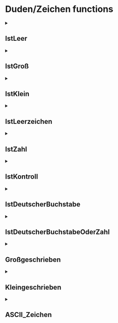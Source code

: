 # Duden/Zeichen functions
<details>
<summary><h2>IstLeer</h2></summary>
<ul>
<pre>
Gibt wahr zurück wenn der Buchstabe b ein Leerzeichen (' '), eine neue Zeile ('\n'), ein Tabulator ('\t') oder ein Wagenrücklauf ('\r') ist.
</pre>
	<li>Parameters: <code>b</code></li>
	<li>Parameter type: <code>Buchstabe</code></li>
	<li>Return type: <code>Boolean</code></li>
</ul>

<h3>Aliases</h3>
<ol>
	<li><code>&#34;&lt;b&gt; ein leeres Zeichen ist&#34;</code></li>
</ol>

<h3>Implementation</h3>
<pre class="language-ddp" tabindex="0">
<code class="language-ddp">
Gib b gleich ' ' ist oder b gleich '\n' ist oder b gleich '\t' ist oder b gleich '\r' ist zurück.

</code>
</pre>
</details>

<details>
<summary><h2>IstGroß</h2></summary>
<ul>
<pre>
Gibt wahr zurück wenn der Buchstabe b groß ist.
</pre>
	<li>Parameters: <code>b</code></li>
	<li>Parameter type: <code>Buchstabe</code></li>
	<li>Return type: <code>Boolean</code></li>
</ul>

<h3>Aliases</h3>
<ol>
	<li><code>&#34;&lt;b&gt; ein großer Buchstabe ist&#34;</code></li>
</ol>

<h3>Implementation</h3>
<pre class="language-ddp" tabindex="0">
<code class="language-ddp">
Die Zahl z ist b als Zahl.
Der Boolean erg ist 
	(z größer als, oder 65 ist und z kleiner als, oder 90 ist) oder
	(z größer als, oder 192 ist und z kleiner als, oder 214 ist) oder
	(z größer als, oder 216 ist und z kleiner als, oder 222 ist).
	[... es gibt noch viel mehr ...]
Gib erg zurück.

</code>
</pre>
</details>

<details>
<summary><h2>IstKlein</h2></summary>
<ul>
<pre>
Gibt wahr zurück wenn der Buchstabe b klein ist.
</pre>
	<li>Parameters: <code>b</code></li>
	<li>Parameter type: <code>Buchstabe</code></li>
	<li>Return type: <code>Boolean</code></li>
</ul>

<h3>Aliases</h3>
<ol>
	<li><code>&#34;&lt;b&gt; ein kleiner Buchstabe ist&#34;</code></li>
</ol>

<h3>Implementation</h3>
<pre class="language-ddp" tabindex="0">
<code class="language-ddp">
Die Zahl z ist b als Zahl.
Der Boolean erg ist 
	(z größer als, oder 96 ist und z kleiner als, oder 122 ist) oder
	(z größer als, oder 223 ist und z kleiner als, oder 246 ist) oder
	(z größer als, oder 248 ist und z kleiner als, oder 255 ist).
	[... es gibt noch viel mehr ...]
Gib erg zurück.

</code>
</pre>
</details>

<details>
<summary><h2>IstLeerzeichen</h2></summary>
<ul>
<pre>
Gibt wahr zurück wenn der Buchstabe b ein Leerzeichen (' ') ist.
</pre>
	<li>Parameters: <code>b</code></li>
	<li>Parameter type: <code>Buchstabe</code></li>
	<li>Return type: <code>Boolean</code></li>
</ul>

<h3>Aliases</h3>
<ol>
	<li><code>&#34;&lt;b&gt; ein Leerzeichen ist&#34;</code></li>
</ol>

<h3>Implementation</h3>
<pre class="language-ddp" tabindex="0">
<code class="language-ddp">
Gib b gleich ' ' ist zurück.

</code>
</pre>
</details>

<details>
<summary><h2>IstZahl</h2></summary>
<ul>
<pre>
Gibt wahr zurück wenn der Buchstabe b eine Zahl (Code 48-57) ist.
</pre>
	<li>Parameters: <code>b</code></li>
	<li>Parameter type: <code>Buchstabe</code></li>
	<li>Return type: <code>Boolean</code></li>
</ul>

<h3>Aliases</h3>
<ol>
	<li><code>&#34;&lt;b&gt; eine Zahl ist&#34;</code></li>
</ol>

<h3>Implementation</h3>
<pre class="language-ddp" tabindex="0">
<code class="language-ddp">
Gib b als Zahl größer als, oder 48 ist und b als Zahl kleiner als, oder 57 ist zurück.

</code>
</pre>
</details>

<details>
<summary><h2>IstKontroll</h2></summary>
<ul>
<pre>
Gibt wahr zurück wenn der Buchstabe b ein Kontrollzeichen (Code 0-31) ist.
</pre>
	<li>Parameters: <code>b</code></li>
	<li>Parameter type: <code>Buchstabe</code></li>
	<li>Return type: <code>Boolean</code></li>
</ul>

<h3>Aliases</h3>
<ol>
	<li><code>&#34;&lt;b&gt; ein Kontrollzeichen ist&#34;</code></li>
</ol>

<h3>Implementation</h3>
<pre class="language-ddp" tabindex="0">
<code class="language-ddp">
Gib b als Zahl größer als, oder 0 ist und b als Zahl kleiner als, oder 31 ist zurück.

</code>
</pre>
</details>

<details>
<summary><h2>IstDeutscherBuchstabe</h2></summary>
<ul>
<pre>
Gibt wahr zurück wenn der Buchstabe b ein deutscher Buchstabe (a-Z, äöü, ÄÖÜ und ß) ist.
</pre>
	<li>Parameters: <code>b</code></li>
	<li>Parameter type: <code>Buchstabe</code></li>
	<li>Return type: <code>Boolean</code></li>
</ul>

<h3>Aliases</h3>
<ol>
	<li><code>&#34;&lt;b&gt; ein deutscher Buchstabe ist&#34;</code></li>
</ol>

<h3>Implementation</h3>
<pre class="language-ddp" tabindex="0">
<code class="language-ddp">
Die Zahl z ist b als Zahl.
Gib 
	(z größer als, oder 65 ist und z kleiner als, oder 90 ist) [a-z] oder
	(z größer als, oder 97 ist und z kleiner als, oder 122 ist) [A-Z] oder
	(z gleich 196 ist oder z gleich 228 ist) [Ää] oder 
	(z gleich 214 ist oder z gleich 246 ist) [Öö] oder
	(z gleich 220 ist oder z gleich 252 ist) [Üü] oder
	(z gleich 223 ist) [ß]
	zurück.

</code>
</pre>
</details>

<details>
<summary><h2>IstDeutscherBuchstabeOderZahl</h2></summary>
<ul>
<pre>
Gibt wahr zurück wenn der Buchstabe b ein deutscher Buchstabe oder eine Zahl ist.
</pre>
	<li>Parameters: <code>b</code></li>
	<li>Parameter type: <code>Buchstabe</code></li>
	<li>Return type: <code>Boolean</code></li>
</ul>

<h3>Aliases</h3>
<ol>
	<li><code>&#34;&lt;b&gt; ein deutscher Buchstabe oder eine Zahl ist&#34;</code></li>
</ol>

<h3>Implementation</h3>
<pre class="language-ddp" tabindex="0">
<code class="language-ddp">
Gib b ein deutscher Buchstabe ist oder b eine Zahl ist zurück.

</code>
</pre>
</details>

<details>
<summary><h2>Großgeschrieben</h2></summary>
<ul>
<pre>
Gibt wahr zurück wenn der Buchstabe b ein großer deutscher Buchstabe ist.
</pre>
	<li>Parameters: <code>b</code></li>
	<li>Parameter type: <code>Buchstabe</code></li>
	<li>Return type: <code>Buchstabe</code></li>
</ul>

<h3>Aliases</h3>
<ol>
	<li><code>&#34;&lt;b&gt; als großer Buchstabe&#34;</code></li>
</ol>

<h3>Implementation</h3>
<pre class="language-ddp" tabindex="0">
<code class="language-ddp">
Wenn nicht b ein deutscher Buchstabe ist, dann:
	Gib b zurück.

Gib (b als Zahl logisch und 223) als Buchstabe zurück.

</code>
</pre>
</details>

<details>
<summary><h2>Kleingeschrieben</h2></summary>
<ul>
<pre>
Gibt wahr zurück wenn der Buchstabe b ein kleiner deutscher Buchstabe ist.
</pre>
	<li>Parameters: <code>b</code></li>
	<li>Parameter type: <code>Buchstabe</code></li>
	<li>Return type: <code>Buchstabe</code></li>
</ul>

<h3>Aliases</h3>
<ol>
	<li><code>&#34;&lt;b&gt; als kleiner Buchstabe&#34;</code></li>
</ol>

<h3>Implementation</h3>
<pre class="language-ddp" tabindex="0">
<code class="language-ddp">
Wenn nicht b ein deutscher Buchstabe ist oder b ein kleiner Buchstabe ist, dann:
	Gib b zurück.

Gib (b als Zahl plus 32) als Buchstabe zurück.

</code>
</pre>
</details>

<details>
<summary><h2>ASCII_Zeichen</h2></summary>
<ul>
<pre>
Gibt den Zeichen mit der gegebenen ASCII Nummer zurück.
</pre>
	<li>Parameters: <code>id</code></li>
	<li>Parameter type: <code>Zahl</code></li>
	<li>Return type: <code>Buchstabe</code></li>
</ul>

<h3>Aliases</h3>
<ol>
	<li><code>&#34;der ASCII Zeichen mit der Nummer &lt;id&gt;&#34;</code></li>
</ol>

<h3>Implementation</h3>
<pre class="language-ddp" tabindex="0">
<code class="language-ddp">
Gib id als Buchstabe zurück.

</code>
</pre>
</details>


